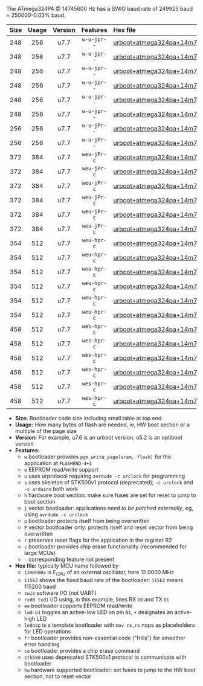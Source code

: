 The ATmega324PA @ 14745600 Hz has a SWIO baud rate of 249925 baud = 250000-0.03% baud.

|Size|Usage|Version|Features|Hex file|
|:-:|:-:|:-:|:-:|:--|
|248|256|u7.7|`w-u-jpr--`|[urboot+atmega324pa+14m7456x++250k0_swio_rxd0_txd1_led+b0.hex](https://raw.githubusercontent.com/stefanrueger/urboot.hex/main/mcus/atmega324pa/external_oscillator/fcpu+14m7456_Hz/br++250k0_bps/urboot+atmega324pa+14m7456x++250k0_swio_rxd0_txd1_led+b0.hex)|
|248|256|u7.7|`w-u-jpr--`|[urboot+atmega324pa+14m7456x++250k0_swio_rxd0_txd1_led+b7.hex](https://raw.githubusercontent.com/stefanrueger/urboot.hex/main/mcus/atmega324pa/external_oscillator/fcpu+14m7456_Hz/br++250k0_bps/urboot+atmega324pa+14m7456x++250k0_swio_rxd0_txd1_led+b7.hex)|
|248|256|u7.7|`w-u-jpr--`|[urboot+atmega324pa+14m7456x++250k0_swio_rxd0_txd1_lednop.hex](https://raw.githubusercontent.com/stefanrueger/urboot.hex/main/mcus/atmega324pa/external_oscillator/fcpu+14m7456_Hz/br++250k0_bps/urboot+atmega324pa+14m7456x++250k0_swio_rxd0_txd1_lednop.hex)|
|248|256|u7.7|`w-u-jpr--`|[urboot+atmega324pa+14m7456x++250k0_swio_rxd2_txd3_led+b0.hex](https://raw.githubusercontent.com/stefanrueger/urboot.hex/main/mcus/atmega324pa/external_oscillator/fcpu+14m7456_Hz/br++250k0_bps/urboot+atmega324pa+14m7456x++250k0_swio_rxd2_txd3_led+b0.hex)|
|248|256|u7.7|`w-u-jpr--`|[urboot+atmega324pa+14m7456x++250k0_swio_rxd2_txd3_led+b7.hex](https://raw.githubusercontent.com/stefanrueger/urboot.hex/main/mcus/atmega324pa/external_oscillator/fcpu+14m7456_Hz/br++250k0_bps/urboot+atmega324pa+14m7456x++250k0_swio_rxd2_txd3_led+b7.hex)|
|248|256|u7.7|`w-u-jpr--`|[urboot+atmega324pa+14m7456x++250k0_swio_rxd2_txd3_lednop.hex](https://raw.githubusercontent.com/stefanrueger/urboot.hex/main/mcus/atmega324pa/external_oscillator/fcpu+14m7456_Hz/br++250k0_bps/urboot+atmega324pa+14m7456x++250k0_swio_rxd2_txd3_lednop.hex)|
|256|256|u7.7|`w-u-jPr--`|[urboot+atmega324pa+14m7456x++250k0_swio_rxd0_txd1.hex](https://raw.githubusercontent.com/stefanrueger/urboot.hex/main/mcus/atmega324pa/external_oscillator/fcpu+14m7456_Hz/br++250k0_bps/urboot+atmega324pa+14m7456x++250k0_swio_rxd0_txd1.hex)|
|256|256|u7.7|`w-u-jPr--`|[urboot+atmega324pa+14m7456x++250k0_swio_rxd2_txd3.hex](https://raw.githubusercontent.com/stefanrueger/urboot.hex/main/mcus/atmega324pa/external_oscillator/fcpu+14m7456_Hz/br++250k0_bps/urboot+atmega324pa+14m7456x++250k0_swio_rxd2_txd3.hex)|
|372|384|u7.7|`weu-jPr-c`|[urboot+atmega324pa+14m7456x++250k0_swio_rxd0_txd1_ee_led+b0_fr_ce.hex](https://raw.githubusercontent.com/stefanrueger/urboot.hex/main/mcus/atmega324pa/external_oscillator/fcpu+14m7456_Hz/br++250k0_bps/urboot+atmega324pa+14m7456x++250k0_swio_rxd0_txd1_ee_led+b0_fr_ce.hex)|
|372|384|u7.7|`weu-jPr-c`|[urboot+atmega324pa+14m7456x++250k0_swio_rxd0_txd1_ee_led+b7_fr_ce.hex](https://raw.githubusercontent.com/stefanrueger/urboot.hex/main/mcus/atmega324pa/external_oscillator/fcpu+14m7456_Hz/br++250k0_bps/urboot+atmega324pa+14m7456x++250k0_swio_rxd0_txd1_ee_led+b7_fr_ce.hex)|
|372|384|u7.7|`weu-jPr-c`|[urboot+atmega324pa+14m7456x++250k0_swio_rxd0_txd1_ee_lednop_fr_ce.hex](https://raw.githubusercontent.com/stefanrueger/urboot.hex/main/mcus/atmega324pa/external_oscillator/fcpu+14m7456_Hz/br++250k0_bps/urboot+atmega324pa+14m7456x++250k0_swio_rxd0_txd1_ee_lednop_fr_ce.hex)|
|372|384|u7.7|`weu-jPr-c`|[urboot+atmega324pa+14m7456x++250k0_swio_rxd2_txd3_ee_led+b0_fr_ce.hex](https://raw.githubusercontent.com/stefanrueger/urboot.hex/main/mcus/atmega324pa/external_oscillator/fcpu+14m7456_Hz/br++250k0_bps/urboot+atmega324pa+14m7456x++250k0_swio_rxd2_txd3_ee_led+b0_fr_ce.hex)|
|372|384|u7.7|`weu-jPr-c`|[urboot+atmega324pa+14m7456x++250k0_swio_rxd2_txd3_ee_led+b7_fr_ce.hex](https://raw.githubusercontent.com/stefanrueger/urboot.hex/main/mcus/atmega324pa/external_oscillator/fcpu+14m7456_Hz/br++250k0_bps/urboot+atmega324pa+14m7456x++250k0_swio_rxd2_txd3_ee_led+b7_fr_ce.hex)|
|372|384|u7.7|`weu-jPr-c`|[urboot+atmega324pa+14m7456x++250k0_swio_rxd2_txd3_ee_lednop_fr_ce.hex](https://raw.githubusercontent.com/stefanrueger/urboot.hex/main/mcus/atmega324pa/external_oscillator/fcpu+14m7456_Hz/br++250k0_bps/urboot+atmega324pa+14m7456x++250k0_swio_rxd2_txd3_ee_lednop_fr_ce.hex)|
|354|512|u7.7|`weu-hpr-c`|[urboot+atmega324pa+14m7456x++250k0_swio_rxd0_txd1_ee_led+b0_fr_ce_hw.hex](https://raw.githubusercontent.com/stefanrueger/urboot.hex/main/mcus/atmega324pa/external_oscillator/fcpu+14m7456_Hz/br++250k0_bps/urboot+atmega324pa+14m7456x++250k0_swio_rxd0_txd1_ee_led+b0_fr_ce_hw.hex)|
|354|512|u7.7|`weu-hpr-c`|[urboot+atmega324pa+14m7456x++250k0_swio_rxd0_txd1_ee_led+b7_fr_ce_hw.hex](https://raw.githubusercontent.com/stefanrueger/urboot.hex/main/mcus/atmega324pa/external_oscillator/fcpu+14m7456_Hz/br++250k0_bps/urboot+atmega324pa+14m7456x++250k0_swio_rxd0_txd1_ee_led+b7_fr_ce_hw.hex)|
|354|512|u7.7|`weu-hpr-c`|[urboot+atmega324pa+14m7456x++250k0_swio_rxd0_txd1_ee_lednop_fr_ce_hw.hex](https://raw.githubusercontent.com/stefanrueger/urboot.hex/main/mcus/atmega324pa/external_oscillator/fcpu+14m7456_Hz/br++250k0_bps/urboot+atmega324pa+14m7456x++250k0_swio_rxd0_txd1_ee_lednop_fr_ce_hw.hex)|
|354|512|u7.7|`weu-hpr-c`|[urboot+atmega324pa+14m7456x++250k0_swio_rxd2_txd3_ee_led+b0_fr_ce_hw.hex](https://raw.githubusercontent.com/stefanrueger/urboot.hex/main/mcus/atmega324pa/external_oscillator/fcpu+14m7456_Hz/br++250k0_bps/urboot+atmega324pa+14m7456x++250k0_swio_rxd2_txd3_ee_led+b0_fr_ce_hw.hex)|
|354|512|u7.7|`weu-hpr-c`|[urboot+atmega324pa+14m7456x++250k0_swio_rxd2_txd3_ee_led+b7_fr_ce_hw.hex](https://raw.githubusercontent.com/stefanrueger/urboot.hex/main/mcus/atmega324pa/external_oscillator/fcpu+14m7456_Hz/br++250k0_bps/urboot+atmega324pa+14m7456x++250k0_swio_rxd2_txd3_ee_led+b7_fr_ce_hw.hex)|
|354|512|u7.7|`weu-hpr-c`|[urboot+atmega324pa+14m7456x++250k0_swio_rxd2_txd3_ee_lednop_fr_ce_hw.hex](https://raw.githubusercontent.com/stefanrueger/urboot.hex/main/mcus/atmega324pa/external_oscillator/fcpu+14m7456_Hz/br++250k0_bps/urboot+atmega324pa+14m7456x++250k0_swio_rxd2_txd3_ee_lednop_fr_ce_hw.hex)|
|458|512|u7.7|`wes-hpr-c`|[urboot+atmega324pa+14m7456x++250k0_swio_rxd0_txd1_ee_led+b0_fr_ce_stk500_hw.hex](https://raw.githubusercontent.com/stefanrueger/urboot.hex/main/mcus/atmega324pa/external_oscillator/fcpu+14m7456_Hz/br++250k0_bps/urboot+atmega324pa+14m7456x++250k0_swio_rxd0_txd1_ee_led+b0_fr_ce_stk500_hw.hex)|
|458|512|u7.7|`wes-hpr-c`|[urboot+atmega324pa+14m7456x++250k0_swio_rxd0_txd1_ee_led+b7_fr_ce_stk500_hw.hex](https://raw.githubusercontent.com/stefanrueger/urboot.hex/main/mcus/atmega324pa/external_oscillator/fcpu+14m7456_Hz/br++250k0_bps/urboot+atmega324pa+14m7456x++250k0_swio_rxd0_txd1_ee_led+b7_fr_ce_stk500_hw.hex)|
|458|512|u7.7|`wes-hpr-c`|[urboot+atmega324pa+14m7456x++250k0_swio_rxd0_txd1_ee_lednop_fr_ce_stk500_hw.hex](https://raw.githubusercontent.com/stefanrueger/urboot.hex/main/mcus/atmega324pa/external_oscillator/fcpu+14m7456_Hz/br++250k0_bps/urboot+atmega324pa+14m7456x++250k0_swio_rxd0_txd1_ee_lednop_fr_ce_stk500_hw.hex)|
|458|512|u7.7|`wes-hpr-c`|[urboot+atmega324pa+14m7456x++250k0_swio_rxd2_txd3_ee_led+b0_fr_ce_stk500_hw.hex](https://raw.githubusercontent.com/stefanrueger/urboot.hex/main/mcus/atmega324pa/external_oscillator/fcpu+14m7456_Hz/br++250k0_bps/urboot+atmega324pa+14m7456x++250k0_swio_rxd2_txd3_ee_led+b0_fr_ce_stk500_hw.hex)|
|458|512|u7.7|`wes-hpr-c`|[urboot+atmega324pa+14m7456x++250k0_swio_rxd2_txd3_ee_led+b7_fr_ce_stk500_hw.hex](https://raw.githubusercontent.com/stefanrueger/urboot.hex/main/mcus/atmega324pa/external_oscillator/fcpu+14m7456_Hz/br++250k0_bps/urboot+atmega324pa+14m7456x++250k0_swio_rxd2_txd3_ee_led+b7_fr_ce_stk500_hw.hex)|
|458|512|u7.7|`wes-hpr-c`|[urboot+atmega324pa+14m7456x++250k0_swio_rxd2_txd3_ee_lednop_fr_ce_stk500_hw.hex](https://raw.githubusercontent.com/stefanrueger/urboot.hex/main/mcus/atmega324pa/external_oscillator/fcpu+14m7456_Hz/br++250k0_bps/urboot+atmega324pa+14m7456x++250k0_swio_rxd2_txd3_ee_lednop_fr_ce_stk500_hw.hex)|

- **Size:** Bootloader code size including small table at top end
- **Usage:** How many bytes of flash are needed, ie, HW boot section or a multiple of the page size
- **Version:** For example, u7.6 is an urboot version, o5.2 is an optiboot version
- **Features:**
  + `w` bootloader provides `pgm_write_page(sram, flash)` for the application at `FLASHEND-4+1`
  + `e` EEPROM read/write support
  + `u` uses urprotocol requiring `avrdude -c urclock` for programming
  + `s` uses skeleton of STK500v1 protocol (deprecated); `-c urclock` and `-c arduino` both work
  + `h` hardware boot section: make sure fuses are set for reset to jump to boot section
  + `j` vector bootloader: applications *need to be patched externally*, eg, using `avrdude -c urclock`
  + `p` bootloader protects itself from being overwritten
  + `P` vector bootloader only: protects itself and reset vector from being overwritten
  + `r` preserves reset flags for the application in the register R2
  + `c` bootloader provides chip erase functionality (recommended for large MCUs)
  + `-` corresponding feature not present
- **Hex file:** typically MCU name followed by
  + `12m0000x` is F<sub>CPU</sub> of an external oscillator, here 12.0000 MHz
  + `115k2` shows the fixed baud rate of the bootloader: `115k2` means 115200 baud
  + `swio` software I/O (not UART)
  + `rxd0 txd1` I/O using, in this example, lines RX `D0` and TX `D1`
  + `ee` bootloader supports EEPROM read/write
  + `led-b1` toggles an active-low LED on pin `B1`, `+` designates an active-high LED
  + `lednop` is a template bootloader with `mov rx,rx` nops as placeholders for LED operations
  + `fr` bootloader provides non-essential code ("frills") for smoother error handling
  + `ce` bootloader provides a chip erase command
  + `stk500` uses deprecated STK500v1 protocol to communicate with bootloader
  + `hw` hardware supported bootloader: set fuses to jump to the HW boot section, not to reset vector
